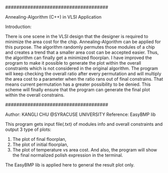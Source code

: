 #####################################

Annealing-Algorithm (C++) in VLSI Application

Introduction:

There is one scene in the VLSI design that the designer is required to minimize the area cost for the chip. 
Annealing-Algorithm can be applied for this purpose. The algorithm randomly permutes those modules of a 
chip and creates a trend that a smaller area cost can be accepted easier. Thus, the algorithm can finally
get a minimized floorplan.
I have improved the program to make it possible to generate the plot within the overall
constraints which is not considered in the original algorithm.
The program will keep checking the overall ratio after every permutation and will multiply the area cost 
to a parameter when the ratio rans out of final constrains. That means current permutation has a greater 
possibility to be denied. This scheme will finally ensure that the program can generate the final plot 
within the overall constrains.

#####################################

Author: KANGLI CHU @SYRACUSE UNIVERSITY
Reference: EasyBMP lib

This program gets input file(.txt) of modules info and overall constraints 
and output 3 type of plots: 
1. The plot of final floorplan, 
2. The plot of initial floorplan,
3. The plot of temperature vs area cost.
And also, the program will show the final normalized polish expression in the terminal.

The EasyBMP lib is applied here to general the result plot only.
